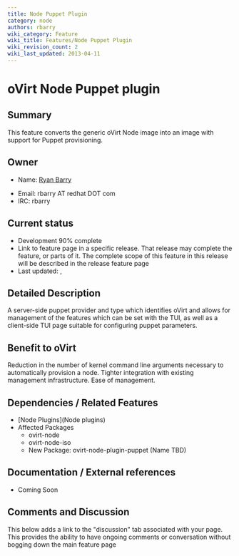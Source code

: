 ```yaml
---
title: Node Puppet Plugin
category: node
authors: rbarry
wiki_category: Feature
wiki_title: Features/Node Puppet Plugin
wiki_revision_count: 2
wiki_last_updated: 2013-04-11
---
```


# oVirt Node Puppet plugin

## Summary

This feature converts the generic oVirt Node image into an image with support for Puppet provisioning.

## Owner

*   Name: [ Ryan Barry](User:rbarry)

<!-- -->

*   Email: rbarry AT redhat DOT com
*   IRC: rbarry

## Current status

*   Development 90% complete
*   Link to feature page in a specific release. That release may complete the feature, or parts of it. The complete scope of this feature in this release will be described in the release feature page
*   Last updated: ,

## Detailed Description

A server-side puppet provider and type which identifies oVirt and allows for management of the features which can be set with the TUI, as well as a client-side TUI page suitable for configuring puppet parameters.

## Benefit to oVirt

Reduction in the number of kernel command line arguments necessary to automatically provision a node. Tighter integration with existing management infrastructure. Ease of management.

## Dependencies / Related Features

*   [Node Plugins](Node plugins)
*   Affected Packages
    -   ovirt-node
    -   ovirt-node-iso
    -   New Package: ovirt-node-plugin-puppet (Name TBD)

## Documentation / External references

*   Coming Soon

## Comments and Discussion

This below adds a link to the "discussion" tab associated with your page. This provides the ability to have ongoing comments or conversation without bogging down the main feature page


